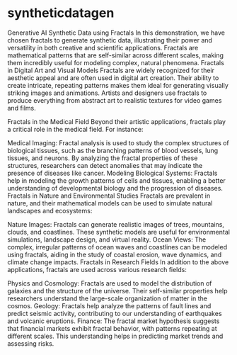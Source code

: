 # syntheticdatagen
Generative AI Synthetic Data using Fractals
In this demonstration, we have chosen fractals to generate synthetic data, illustrating their power and versatility in both creative and scientific applications. Fractals are mathematical patterns that are self-similar across different scales, making them incredibly useful for modeling complex, natural phenomena.
Fractals in Digital Art and Visual Models
Fractals are widely recognized for their aesthetic appeal and are often used in digital art creation. Their ability to create intricate, repeating patterns makes them ideal for generating visually striking images and animations. Artists and designers use fractals to produce everything from abstract art to realistic textures for video games and films.

Fractals in the Medical Field
Beyond their artistic applications, fractals play a critical role in the medical field. For instance:

Medical Imaging: Fractal analysis is used to study the complex structures of biological tissues, such as the branching patterns of blood vessels, lung tissues, and neurons. By analyzing the fractal properties of these structures, researchers can detect anomalies that may indicate the presence of diseases like cancer.
Modeling Biological Systems: Fractals help in modeling the growth patterns of cells and tissues, enabling a better understanding of developmental biology and the progression of diseases.
Fractals in Nature and Environmental Studies
Fractals are prevalent in nature, and their mathematical models can be used to simulate natural landscapes and ecosystems:

Nature Images: Fractals can generate realistic images of trees, mountains, clouds, and coastlines. These synthetic models are useful for environmental simulations, landscape design, and virtual reality.
Ocean Views: The complex, irregular patterns of ocean waves and coastlines can be modeled using fractals, aiding in the study of coastal erosion, wave dynamics, and climate change impacts.
Fractals in Research Fields
In addition to the above applications, fractals are used across various research fields:

Physics and Cosmology: Fractals are used to model the distribution of galaxies and the structure of the universe. Their self-similar properties help researchers understand the large-scale organization of matter in the cosmos.
Geology: Fractals help analyze the patterns of fault lines and predict seismic activity, contributing to our understanding of earthquakes and volcanic eruptions.
Finance: The fractal market hypothesis suggests that financial markets exhibit fractal behavior, with patterns repeating at different scales. This understanding helps in predicting market trends and assessing risks.
